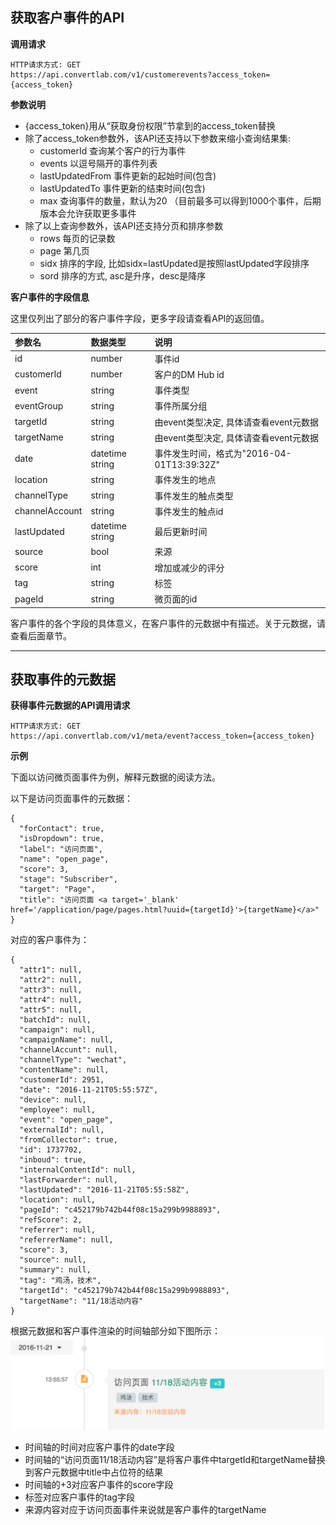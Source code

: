 ## 获取客户事件的API

**调用请求**
```
HTTP请求方式: GET
https://api.convertlab.com/v1/customerevents?access_token={access_token}
```  
**参数说明**

- {access_token}用从“获取身份权限”节拿到的access_token替换
- 除了access_token参数外，该API还支持以下参数来缩小查询结果集:
	- customerId 查询某个客户的行为事件
	- events 以逗号隔开的事件列表
	- lastUpdatedFrom 事件更新的起始时间(包含)
	- lastUpdatedTo 事件更新的结束时间(包含)
	- max 查询事件的数量，默认为20 （目前最多可以得到1000个事件，后期版本会允许获取更多事件
- 除了以上查询参数外，该API还支持分页和排序参数
	- rows 每页的记录数
	- page 第几页
	- sidx 排序的字段, 比如sidx=lastUpdated是按照lastUpdated字段排序
	- sord 排序的方式, asc是升序，desc是降序

**客户事件的字段信息**

这里仅列出了部分的客户事件字段，更多字段请查看API的返回值。

|参数名|数据类型|说明|
|:---|:---|:---|  
|id|number|事件id|
|customerId|number|客户的DM Hub id| 
|event|string|事件类型| 
|eventGroup|string|事件所属分组|
|targetId|string|由event类型决定, 具体请查看event元数据|
|targetName|string|由event类型决定, 具体请查看event元数据|
|date|datetime string|事件发生时间，格式为"2016-04-01T13:39:32Z"|
|location|string|事件发生的地点|
|channelType|string|事件发生的触点类型|
|channelAccount|string|事件发生的触点id|
|lastUpdated|datetime string|最后更新时间|
|source|bool|来源|
|score|int|增加或减少的评分|
|tag|string|标签|
|pageId|string|微页面的id|

客户事件的各个字段的具体意义，在客户事件的元数据中有描述。关于元数据，请查看后面章节。
- - -

## 获取事件的元数据

**获得事件元数据的API调用请求**
```
HTTP请求方式: GET
https://api.convertlab.com/v1/meta/event?access_token={access_token}
```
**示例**

下面以访问微页面事件为例，解释元数据的阅读方法。

以下是访问页面事件的元数据：
```
{
  "forContact": true,
  "isDropdown": true,
  "label": "访问页面",
  "name": "open_page",
  "score": 3,
  "stage": "Subscriber",
  "target": "Page",
  "title": "访问页面 <a target='_blank' href='/application/page/pages.html?uuid={targetId}'>{targetName}</a>" 
}
```
对应的客户事件为：
```
{
  "attr1": null,
  "attr2": null,
  "attr3": null,
  "attr4": null,
  "attr5": null,
  "batchId": null,
  "campaign": null,
  "campaignName": null,
  "channelAccunt": null,
  "channelType": "wechat",
  "contentName": null,
  "customerId": 2951,
  "date": "2016-11-21T05:55:57Z",
  "device": null,
  "employee": null,
  "event": "open_page",
  "externalId": null,
  "fromCollector": true,
  "id": 1737702,
  "inboud": true,
  "internalContentId": null,
  "lastForwarder": null,
  "lastUpdated": "2016-11-21T05:55:58Z",
  "location": null,
  "pageId": "c452179b742b44f08c15a299b9988893",
  "refScore": 2,
  "referrer": null,
  "referrerName": null,
  "score": 3,
  "source": null,
  "summary": null,
  "tag": "鸡汤，技术",
  "targetId": "c452179b742b44f08c15a299b9988893",
  "targetName": "11/18活动内容"
}
```
根据元数据和客户事件渲染的时间轴部分如下图所示：
![](../resources/customerevent.png)

* 时间轴的时间对应客户事件的date字段
* 时间轴的“访问页面11/18活动内容”是将客户事件中targetId和targetName替换到客户元数据中title中占位符的结果
* 时间轴的+3对应客户事件的score字段
* 标签对应客户事件的tag字段
* 来源内容对应于访问页面事件来说就是客户事件的targetName
